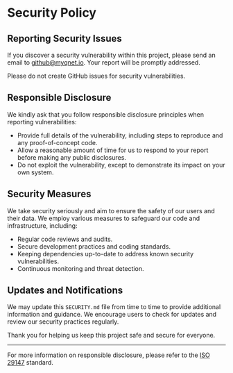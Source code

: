 # Security Policy

## Reporting Security Issues

If you discover a security vulnerability within this project, please send an email to [github@myqnet.io](mailto:github@myqnet.io). Your report will be promptly addressed.

Please do not create GitHub issues for security vulnerabilities.

## Responsible Disclosure

We kindly ask that you follow responsible disclosure principles when reporting vulnerabilities:

- Provide full details of the vulnerability, including steps to reproduce and any proof-of-concept code.
- Allow a reasonable amount of time for us to respond to your report before making any public disclosures.
- Do not exploit the vulnerability, except to demonstrate its impact on your own system.

## Security Measures

We take security seriously and aim to ensure the safety of our users and their data. We employ various measures to safeguard our code and infrastructure, including:

- Regular code reviews and audits.
- Secure development practices and coding standards.
- Keeping dependencies up-to-date to address known security vulnerabilities.
- Continuous monitoring and threat detection.

## Updates and Notifications

We may update this `SECURITY.md` file from time to time to provide additional information and guidance. We encourage users to check for updates and review our security practices regularly.

Thank you for helping us keep this project safe and secure for everyone.

---
For more information on responsible disclosure, please refer to the [ISO 29147](https://www.iso.org/standard/45170.html) standard.
